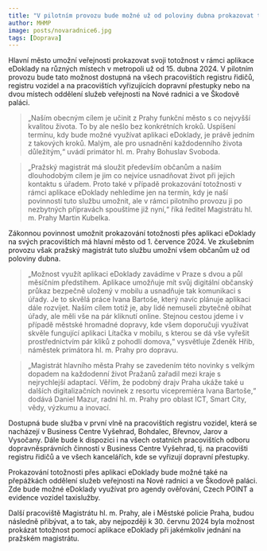 ```yaml
---
title: "V pilotním provozu bude možné už od poloviny dubna prokazovat totožnost v rámci aplikace eDoklady na vybraných místech po Praze"
author: MHMP
image: posts/novaradnice6.jpg
tags: [Doprava]
---
```

 
Hlavní město umožní veřejnosti prokazovat svoji totožnost v rámci aplikace eDoklady na různých místech v metropoli už od 15. dubna 2024. V pilotním provozu bude tato možnost dostupná na všech pracovištích registru řidičů, registru vozidel a na pracovištích vyřizujících dopravní přestupky nebo na dvou místech oddělení služeb veřejnosti na Nové radnici a ve Škodově paláci.

> „Naším obecným cílem je učinit z Prahy funkční město s co nejvyšší kvalitou života. To by ale nešlo bez konkrétních kroků. Uspíšení termínu, kdy bude možné využívat aplikaci eDoklady, je právě jedním z takových kroků. Malým, ale pro usnadnění každodenního života důležitým,“ uvádí primátor hl. m. Prahy Bohuslav Svoboda.

> „Pražský magistrát má sloužit především občanům a naším dlouhodobým cílem je jim co nejvíce usnadňovat život při jejich kontaktu s úřadem. Proto také v případě prokazování totožnosti v rámci aplikace eDoklady nehledíme jen na termín, kdy je naší povinností tuto službu umožnit, ale v rámci pilotního provozu ji po nezbytných přípravách spouštíme již nyní,“ říká ředitel Magistrátu hl. m. Prahy Martin Kubelka.

Zákonnou povinnost umožnit prokazování totožnosti přes aplikaci eDoklady na svých pracovištích má hlavní město od 1. července 2024. Ve zkušebním provozu však pražský magistrát tuto službu umožní všem občanům už od poloviny dubna.

> „Možnost využít aplikaci eDoklady zavádíme v Praze s dvou a půl měsíčním předstihem. Aplikace umožňuje mít svůj digitální občanský průkaz bezpečně uložený v mobilu a usnadňuje tak komunikaci s úřady. Je to skvělá práce Ivana Bartoše, který navíc plánuje aplikaci dále rozvíjet. Naším cílem totiž je, aby lidé nemuseli zbytečně obíhat úřady, ale měli vše na pár kliknutí online. Stejnou cestou jdeme i v případě městské hromadné dopravy, kde všem doporučuji využívat skvěle fungující aplikaci Lítačka v mobilu, s kterou se dá vše vyřešit prostřednictvím pár kliků z pohodlí domova,“ vysvětluje Zdeněk Hřib, náměstek primátora hl. m. Prahy pro dopravu. 

> „Magistrát hlavního města Prahy se zavedením této novinky s velkým dopadem na každodenní život Pražanů zařadil mezi kraje s nejrychlejší adaptací. Věřím, že podobný drajv Praha ukáže také u dalších digitalizačních novinek z resortu vicepremiéra Ivana Bartoše,“ dodává Daniel Mazur, radní hl. m. Prahy pro oblast ICT, Smart City, vědy, výzkumu a inovací.


Dostupná bude služba v první vlně na pracovištích registru vozidel, která se nacházejí v Business Centre Vyšehrad, Bohdalec, Břevnov, Jarov a Vysočany. Dále bude k dispozici i na všech ostatních pracovištích odboru dopravněsprávních činností v Business Centre Vyšehrad, tj. na pracovišti registru řidičů a ve všech kancelářích, kde se vyřizují dopravní přestupky.

 

Prokazování totožnosti přes aplikaci eDoklady bude možné také na přepážkách oddělení služeb veřejnosti na Nové radnici a ve Škodově paláci. Zde bude možné eDoklady využívat pro agendy ověřování, Czech POINT a evidence vozidel taxislužby.

 

Další pracoviště Magistrátu hl. m. Prahy, ale i Městské policie Praha, budou následně přibývat, a to tak, aby nejpozději k 30. červnu 2024 byla možnost prokázat totožnost pomocí aplikace eDoklady při jakémkoliv jednání na pražském magistrátu.
